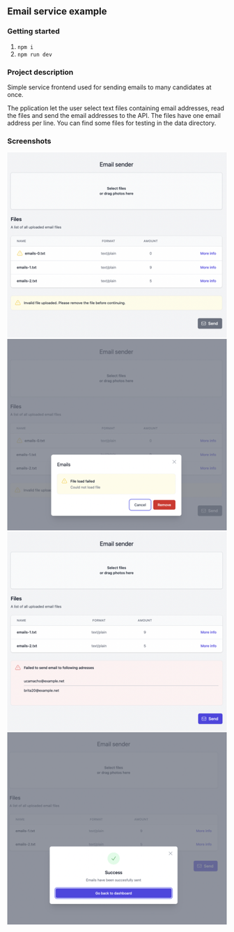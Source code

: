 ## Email service example

### Getting started
1. `npm i`
2. `npm run dev`

### Project description
Simple service frontend used for sending emails to many candidates at once. 

The pplication let the user select text files containing email addresses, read the files and send the email addresses to the API. The files have one email address per line. You can find some files for testing in the data directory.

### Screenshots

![Screenshot 1](/images/image-1.png?raw=true "Screenshot 1")
![Screenshot 2](/images/image-2.png?raw=true "Screenshot 2")
![Screenshot 3](/images/image-3.png?raw=true "Screenshot 3")
![Screenshot 4](/images/image-4.png?raw=true "Screenshot 4")